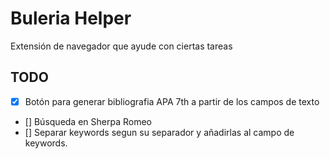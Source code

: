 # Buleria Helper

Extensión de navegador que ayude con ciertas tareas

## TODO

- [x] Botón para generar bibliografia APA 7th a partir de los campos de texto
- [] Búsqueda en Sherpa Romeo
- [] Separar keywords segun su separador y añadirlas al campo de keywords.
